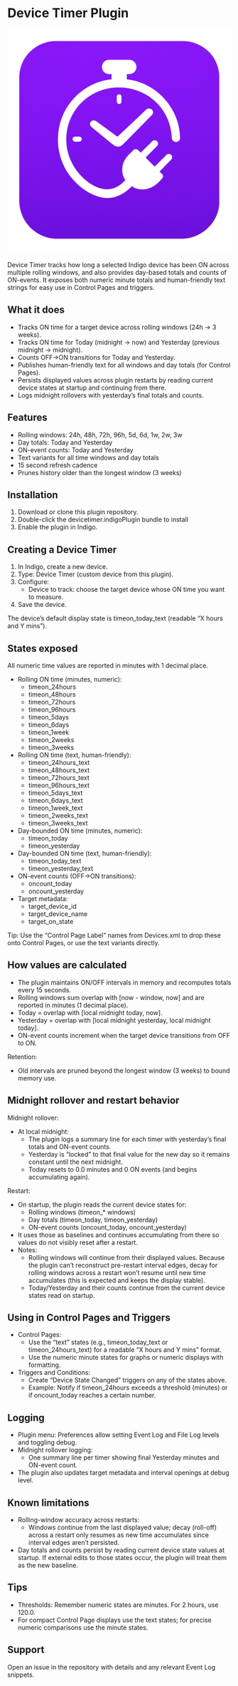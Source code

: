 # Device Timer Plugin

![](https://github.com/Ghawken/Device_Timer_Plugin/blob/main/devicetimer.indigoPlugin/Resources/icon.png?raw=true)

Device Timer tracks how long a selected Indigo device has been ON across multiple rolling windows, and also provides day-based totals and counts of ON-events. It exposes both numeric minute totals and human-friendly text strings for easy use in Control Pages and triggers.

## What it does

- Tracks ON time for a target device across rolling windows (24h → 3 weeks).
- Tracks ON time for Today (midnight → now) and Yesterday (previous midnight → midnight).
- Counts OFF→ON transitions for Today and Yesterday.
- Publishes human-friendly text for all windows and day totals (for Control Pages).
- Persists displayed values across plugin restarts by reading current device states at startup and continuing from there.
- Logs midnight rollovers with yesterday’s final totals and counts.

## Features

- Rolling windows: 24h, 48h, 72h, 96h, 5d, 6d, 1w, 2w, 3w
- Day totals: Today and Yesterday
- ON-event counts: Today and Yesterday
- Text variants for all time windows and day totals
- 15 second refresh cadence
- Prunes history older than the longest window (3 weeks)

## Installation

1. Download or clone this plugin repository.
2. Double-click the devicetimer.indigoPlugin bundle to install 
3. Enable the plugin in Indigo.

## Creating a Device Timer

1. In Indigo, create a new device.
2. Type: Device Timer (custom device from this plugin).
3. Configure:
   - Device to track: choose the target device whose ON time you want to measure.
4. Save the device.

The device’s default display state is timeon_today_text (readable “X hours and Y mins”).

## States exposed

All numeric time values are reported in minutes with 1 decimal place.

- Rolling ON time (minutes, numeric):
  - timeon_24hours
  - timeon_48hours
  - timeon_72hours
  - timeon_96hours
  - timeon_5days
  - timeon_6days
  - timeon_1week
  - timeon_2weeks
  - timeon_3weeks
- Rolling ON time (text, human-friendly):
  - timeon_24hours_text
  - timeon_48hours_text
  - timeon_72hours_text
  - timeon_96hours_text
  - timeon_5days_text
  - timeon_6days_text
  - timeon_1week_text
  - timeon_2weeks_text
  - timeon_3weeks_text
- Day-bounded ON time (minutes, numeric):
  - timeon_today
  - timeon_yesterday
- Day-bounded ON time (text, human-friendly):
  - timeon_today_text
  - timeon_yesterday_text
- ON-event counts (OFF→ON transitions):
  - oncount_today
  - oncount_yesterday
- Target metadata:
  - target_device_id
  - target_device_name
  - target_on_state

Tip: Use the “Control Page Label” names from Devices.xml to drop these onto Control Pages, or use the text variants directly.

## How values are calculated

- The plugin maintains ON/OFF intervals in memory and recomputes totals every 15 seconds.
- Rolling windows sum overlap with [now - window, now] and are reported in minutes (1 decimal place).
- Today = overlap with [local midnight today, now].
- Yesterday = overlap with [local midnight yesterday, local midnight today].
- ON-event counts increment when the target device transitions from OFF to ON.

Retention:
- Old intervals are pruned beyond the longest window (3 weeks) to bound memory use.

## Midnight rollover and restart behavior

Midnight rollover:
- At local midnight:
  - The plugin logs a summary line for each timer with yesterday’s final totals and ON-event counts.
  - Yesterday is “locked” to that final value for the new day so it remains constant until the next midnight.
  - Today resets to 0.0 minutes and 0 ON events (and begins accumulating again).

Restart:
- On startup, the plugin reads the current device states for:
  - Rolling windows (timeon_* windows)
  - Day totals (timeon_today, timeon_yesterday)
  - ON-event counts (oncount_today, oncount_yesterday)
- It uses those as baselines and continues accumulating from there so values do not visibly reset after a restart.
- Notes:
  - Rolling windows will continue from their displayed values. Because the plugin can’t reconstruct pre-restart interval edges, decay for rolling windows across a restart won’t resume until new time accumulates (this is expected and keeps the display stable).
  - Today/Yesterday and their counts continue from the current device states read on startup.

## Using in Control Pages and Triggers

- Control Pages:
  - Use the “text” states (e.g., timeon_today_text or timeon_24hours_text) for a readable “X hours and Y mins” format.
  - Use the numeric minute states for graphs or numeric displays with formatting.
- Triggers and Conditions:
  - Create “Device State Changed” triggers on any of the states above.
  - Example: Notify if timeon_24hours exceeds a threshold (minutes) or if oncount_today reaches a certain number.

## Logging

- Plugin menu: Preferences allow setting Event Log and File Log levels and toggling debug.
- Midnight rollover logging:
  - One summary line per timer showing final Yesterday minutes and ON-event count.
- The plugin also updates target metadata and interval openings at debug level.

## Known limitations

- Rolling-window accuracy across restarts:
  - Windows continue from the last displayed value; decay (roll-off) across a restart only resumes as new time accumulates since interval edges aren’t persisted.
- Day totals and counts persist by reading current device state values at startup. If external edits to those states occur, the plugin will treat them as the new baseline.

## Tips

- Thresholds: Remember numeric states are minutes. For 2 hours, use 120.0.
- For compact Control Page displays use the text states; for precise numeric comparisons use the minute states.

## Support

Open an issue in the repository with details and any relevant Event Log snippets.